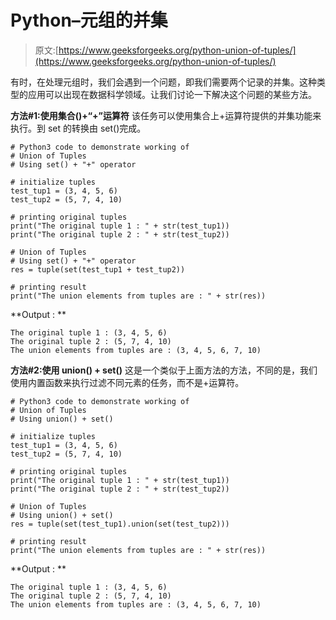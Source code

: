 # Python–元组的并集

> 原文:[https://www.geeksforgeeks.org/python-union-of-tuples/](https://www.geeksforgeeks.org/python-union-of-tuples/)

有时，在处理元组时，我们会遇到一个问题，即我们需要两个记录的并集。这种类型的应用可以出现在数据科学领域。让我们讨论一下解决这个问题的某些方法。

**方法#1:使用集合()+“+”运算符**
该任务可以使用集合上+运算符提供的并集功能来执行。到 set 的转换由 set()完成。

```
# Python3 code to demonstrate working of
# Union of Tuples
# Using set() + "+" operator

# initialize tuples
test_tup1 = (3, 4, 5, 6)
test_tup2 = (5, 7, 4, 10)

# printing original tuples
print("The original tuple 1 : " + str(test_tup1))
print("The original tuple 2 : " + str(test_tup2))

# Union of Tuples
# Using set() + "+" operator
res = tuple(set(test_tup1 + test_tup2))

# printing result
print("The union elements from tuples are : " + str(res))
```

**Output : **

```
The original tuple 1 : (3, 4, 5, 6)
The original tuple 2 : (5, 7, 4, 10)
The union elements from tuples are : (3, 4, 5, 6, 7, 10)

```

**方法#2:使用 union() + set()**
这是一个类似于上面方法的方法，不同的是，我们使用内置函数来执行过滤不同元素的任务，而不是+运算符。

```
# Python3 code to demonstrate working of
# Union of Tuples
# Using union() + set()

# initialize tuples
test_tup1 = (3, 4, 5, 6)
test_tup2 = (5, 7, 4, 10)

# printing original tuples
print("The original tuple 1 : " + str(test_tup1))
print("The original tuple 2 : " + str(test_tup2))

# Union of Tuples
# Using union() + set()
res = tuple(set(test_tup1).union(set(test_tup2)))

# printing result
print("The union elements from tuples are : " + str(res))
```

**Output : **

```
The original tuple 1 : (3, 4, 5, 6)
The original tuple 2 : (5, 7, 4, 10)
The union elements from tuples are : (3, 4, 5, 6, 7, 10)

```